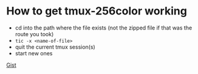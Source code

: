 
# How to get tmux-256color working


* cd into the path where the file exists (not the zipped file if that was the route you took)
* `tic -x <name-of-file>`
* quit the current tmux session(s)
* start new ones

[Gist](https://gist.github.com/nicm/ea9cf3c93f22e0246ec858122d9abea1)
